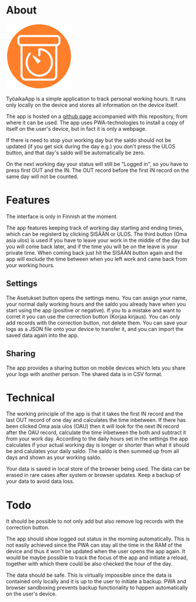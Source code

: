 # About

![TyöaikaApp icon](apple-touch-icon.png)

TyöaikaApp is a simple application to track personal working hours.
It runs only locally on the device and stores all information on
the device itself.

The app is hosted on a [github page](https://patill.github.io/Tyo-aikaApp/)
accompanied with this repository,
from where it can be used. The app uses PWA-technologies to install
a copy of itself on the user's device, but in fact it is only a webpage.

If there is need to stop your working day but the saldo should not be updated
(if you get sick during the day e.g.) you don't press the ULOS button,
and that day's saldo will be automatically be zero.

On the next working day your status will still be "Logged in", so you
have to press first OUT and the IN. The OUT record before the first IN
record on the same day will not be counted.

# Features

The interface is only in Finnish at the moment.

The app features keeping track of working day starting and ending times,
which can be registerd by clicking SISÄÄN or ULOS. The third button
(Oma asia ulos) is used if you have to leave your work in the middle
of the day but you will come back later, and if the time you will be on
the leave is your private time. When coming back just hit the SISÄÄN
button again and the app will exclude the time between when you left
work and came back from your working hours.

## Settings

The Asetukset button opens the settings menu.
You can assign your name, your normal daily working hours and the
saldo you already have when you start using the app (positive or
negative).
If you to a mistake and want to corret it you can use the correction
button (Korjaa kirjaus). You can only add records with the correction
button, not delete them.
You can save your logs as a JSON file onto your device to transfer it,
and you can import the saved data again into the app.

## Sharing

The app provides a sharing button on mobile devices which lets you share
your logs with another person. The shared data is in CSV format.

# Technical

The working principle of the app is that it takes the first IN record
and the last OUT record of one day and calculates the time inbetween.
If there has been clicked Oma asia ulos (OAU) then it will look for the
next IN record after the OAU record, calculate the time inbetween the
both and subtract it from your work day. According to the daily hours
set in the settings the app calculates if your actual working day is
longer or shorter than what it should be and calulates your daily saldo.
The saldo is then summed up from all days and shown as your working saldo.

Your data is saved in local store of the browser being used. The data
can be erased in rare cases after system or browser updates. Keep a
backup of your data to avoid data loss.

# Todo

It should be possible to not only add but also remove log records with
the correction button.

The app should show logged out status in the morning automatically. This
is not easily achieved since the PWA can stay all the time in the RAM
of the device and thus it won't be updated when the user opens the
app again. It would be maybe possible to track the focus of the app
and initiate a reload, together with which there could be also checked
the hour of the day.

The data should be safe. This is virtually impossible since the data is
contained only locally and it is up to the user to initiate a backup.
PWA and browser sandboxing prevents backup functionality to happen automatically
on the user's device.
